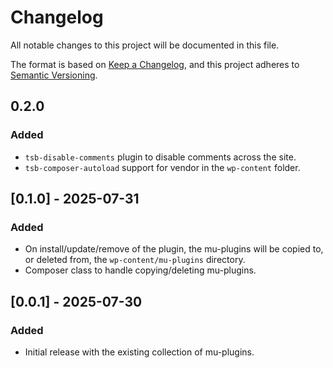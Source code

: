 # Changelog

All notable changes to this project will be documented in this file.

The format is based on [Keep a Changelog](https://keepachangelog.com/en/1.1.0/),
and this project adheres to [Semantic Versioning](https://semver.org/spec/v2.0.0.html).

## 0.2.0

### Added

- `tsb-disable-comments` plugin to disable comments across the site.
- `tsb-composer-autoload` support for vendor in the `wp-content` folder.

## [0.1.0] - 2025-07-31

### Added

- On install/update/remove of the plugin, the mu-plugins will be copied to, or deleted from, the `wp-content/mu-plugins` directory.
- Composer class to handle copying/deleting mu-plugins.

## [0.0.1] - 2025-07-30

### Added

- Initial release with the existing collection of mu-plugins.
